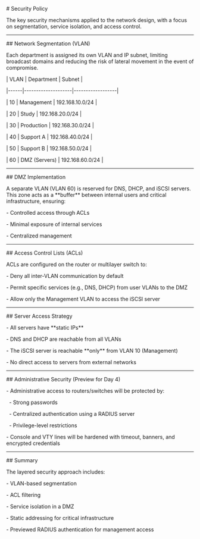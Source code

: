 \# Security Policy



The key security mechanisms applied to the network design, with a focus on segmentation, service isolation, and access control.



---



\## Network Segmentation (VLAN)

Each department is assigned its own VLAN and IP subnet, limiting broadcast domains and reducing the risk of lateral movement in the event of compromise.



| VLAN | Department         | Subnet           |

|------|--------------------|------------------|

| 10   | Management         | 192.168.10.0/24  |

| 20   | Study              | 192.168.20.0/24  |

| 30   | Production         | 192.168.30.0/24  |

| 40   | Support A          | 192.168.40.0/24  |

| 50   | Support B          | 192.168.50.0/24  |

| 60   | DMZ (Servers)      | 192.168.60.0/24  |



---



\## DMZ Implementation

A separate VLAN (VLAN 60) is reserved for DNS, DHCP, and iSCSI servers. This zone acts as a \*\*buffer\*\* between internal users and critical infrastructure, ensuring:

\- Controlled access through ACLs

\- Minimal exposure of internal services

\- Centralized management



---



\## Access Control Lists (ACLs)

ACLs are configured on the router or multilayer switch to:

\- Deny all inter-VLAN communication by default

\- Permit specific services (e.g., DNS, DHCP) from user VLANs to the DMZ

\- Allow only the Management VLAN to access the iSCSI server



---



\## Server Access Strategy

\- All servers have \*\*static IPs\*\*

\- DNS and DHCP are reachable from all VLANs

\- The iSCSI server is reachable \*\*only\*\* from VLAN 10 (Management)

\- No direct access to servers from external networks



---



\## Administrative Security (Preview for Day 4)

\- Administrative access to routers/switches will be protected by:

&nbsp; - Strong passwords

&nbsp; - Centralized authentication using a RADIUS server

&nbsp; - Privilege-level restrictions

\- Console and VTY lines will be hardened with timeout, banners, and encrypted credentials



---



\## Summary

The layered security approach includes:

\- VLAN-based segmentation

\- ACL filtering

\- Service isolation in a DMZ

\- Static addressing for critical infrastructure

\- Previewed RADIUS authentication for management access
